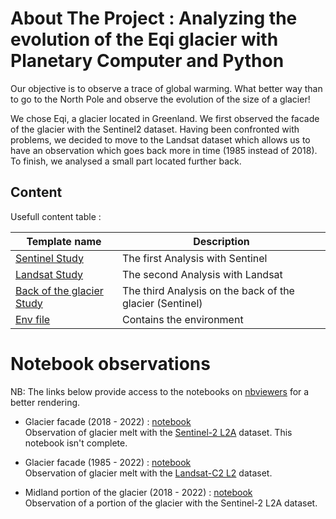 # About The Project : Analyzing the evolution of the Eqi glacier with Planetary Computer and Python

Our objective is to observe a trace of global warming. What better way than to go to the North Pole and observe the evolution of the size of a glacier!

We chose Eqi, a glacier located in Greenland. We first observed the facade of the glacier with the Sentinel2 dataset. Having been confronted with problems, we decided to move to the Landsat dataset which allows us to have an observation which goes back more in time (1985 instead of 2018). To finish, we analysed a small part located further back.

## Content

Usefull content table :

| Template name | Description |
| ------------- | ----------- |
| [Sentinel Study](./Facade-sentinel.ipynb/) | The first Analysis with Sentinel |
| [Landsat Study](./Facade-Landsat.ipynb/) | The second Analysis with Landsat |
| [Back of the glacier Study](./Back-glacier-part-sentinel.ipynb/) | The third Analysis on the back of the glacier (Sentinel) |
| [Env file](./conda_env.yml) |  Contains the environment |

# Notebook observations

NB: The links below provide access to the notebooks on [nbviewers](https://nbviewer.org/github/barthh/geo-data-eqi-glacier) for a better rendering.

- Glacier facade (2018 - 2022) : [notebook](https://nbviewer.org/github/barthh/geo-data-eqi-glacier/blob/main/Facade-sentinel.ipynb) </br> Observation of glacier melt with the [Sentinel-2 L2A][Sentinel doc] dataset. This notebook isn't complete.

- Glacier facade (1985 - 2022) : [notebook](https://nbviewer.org/github/barthh/geo-data-eqi-glacier/blob/main/Facade-Landsat.ipynb
) </br> Observation of glacier melt with the [Landsat-C2 L2][Landsat doc] dataset.

- Midland portion of the glacier (2018 - 2022) : [notebook](https://nbviewer.org/github/barthh/geo-data-eqi-glacier/blob/main/Back-glacier-part-sentinel.ipynb) </br> Observation of a portion of the glacier with the Sentinel-2 L2A dataset.

<!-- MARKDOWN LINKS & IMAGES -->
[Sentinel doc]: https://docs.sentinel-hub.com/api/latest/data/sentinel-2-l2a/
[Landsat doc]: https://www.usgs.gov/landsat-missions/landsat-collection-2-level-2-science-products
